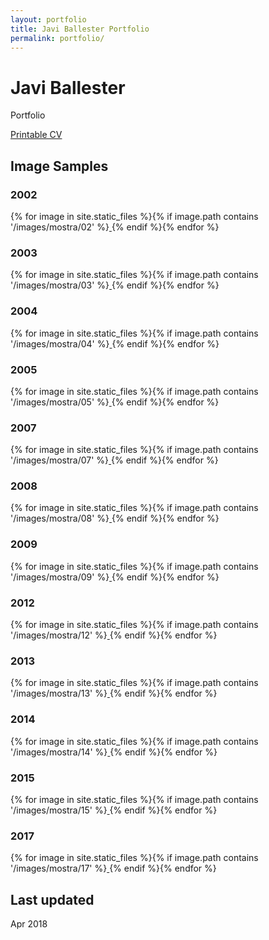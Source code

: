 ```yaml
---
layout: portfolio
title: Javi Ballester Portfolio
permalink: portfolio/
---
```


Javi Ballester
==============

Portfolio

<div id="webaddress">
<a class="screen" href="{{ site.baseurl }}/">Printable CV</a>
</div>

## Image Samples

### 2002

<div id="thumbs">
{% for image in site.static_files %}{% if image.path contains '/images/mostra/02' %}<a href="{{ site.baseurl }}{{ image.path }}" target="_blank">
<span class="w3-hover-opacity" style="background-image:url('{{ site.baseurl }}/images/thumbs/thumb_{{ image.name | remove: image.extname }}.png');"></span>
</a>{% endif %}{% endfor %}
</div>

### 2003

<div id="thumbs">
{% for image in site.static_files %}{% if image.path contains '/images/mostra/03' %}<a href="{{ site.baseurl }}{{ image.path }}" target="_blank">
<span class="w3-hover-opacity" style="background-image:url('{{ site.baseurl }}/images/thumbs/thumb_{{ image.name | remove: image.extname }}.png');"></span>
</a>{% endif %}{% endfor %}
</div>

### 2004

<div id="thumbs">
{% for image in site.static_files %}{% if image.path contains '/images/mostra/04' %}<a href="{{ site.baseurl }}{{ image.path }}" target="_blank">
<span class="w3-hover-opacity" style="background-image:url('{{ site.baseurl }}/images/thumbs/thumb_{{ image.name | remove: image.extname }}.png');"></span>
</a>{% endif %}{% endfor %}
</div>

### 2005

<div id="thumbs">
{% for image in site.static_files %}{% if image.path contains '/images/mostra/05' %}<a href="{{ site.baseurl }}{{ image.path }}" target="_blank">
<span class="w3-hover-opacity" style="background-image:url('{{ site.baseurl }}/images/thumbs/thumb_{{ image.name | remove: image.extname }}.png');"></span>
</a>{% endif %}{% endfor %}
</div>

<!-- ### 2006

<div id="thumbs">
{% for image in site.static_files %}{% if image.path contains '/images/mostra/06' %}<a href="{{ site.baseurl }}{{ image.path }}" target="_blank">
<span class="w3-hover-opacity" style="background-image:url('{{ site.baseurl }}/images/thumbs/thumb_{{ image.name | remove: image.extname }}.png');"></span>
</a>{% endif %}{% endfor %}
</div>  -->

### 2007

<div id="thumbs">
{% for image in site.static_files %}{% if image.path contains '/images/mostra/07' %}<a href="{{ site.baseurl }}{{ image.path }}" target="_blank">
<span class="w3-hover-opacity" style="background-image:url('{{ site.baseurl }}/images/thumbs/thumb_{{ image.name | remove: image.extname }}.png');"></span>
</a>{% endif %}{% endfor %}
</div>

### 2008

<div id="thumbs">
{% for image in site.static_files %}{% if image.path contains '/images/mostra/08' %}<a href="{{ site.baseurl }}{{ image.path }}" target="_blank">
<span class="w3-hover-opacity" style="background-image:url('{{ site.baseurl }}/images/thumbs/thumb_{{ image.name | remove: image.extname }}.png');"></span>
</a>{% endif %}{% endfor %}
</div>

### 2009

<div id="thumbs">
{% for image in site.static_files %}{% if image.path contains '/images/mostra/09' %}<a href="{{ site.baseurl }}{{ image.path }}" target="_blank">
<span class="w3-hover-opacity" style="background-image:url('{{ site.baseurl }}/images/thumbs/thumb_{{ image.name | remove: image.extname }}.png');"></span>
</a>{% endif %}{% endfor %}
</div>

### 2012

<div id="thumbs">
{% for image in site.static_files %}{% if image.path contains '/images/mostra/12' %}<a href="{{ site.baseurl }}{{ image.path }}" target="_blank">
<span class="w3-hover-opacity" style="background-image:url('{{ site.baseurl }}/images/thumbs/thumb_{{ image.name | remove: image.extname }}.png');"></span>
</a>{% endif %}{% endfor %}
</div>

### 2013

<div id="thumbs">
{% for image in site.static_files %}{% if image.path contains '/images/mostra/13' %}<a href="{{ site.baseurl }}{{ image.path }}" target="_blank">
<span class="w3-hover-opacity" style="background-image:url('{{ site.baseurl }}/images/thumbs/thumb_{{ image.name | remove: image.extname }}.png');"></span>
</a>{% endif %}{% endfor %}
</div>

### 2014

<div id="thumbs">
{% for image in site.static_files %}{% if image.path contains '/images/mostra/14' %}<a href="{{ site.baseurl }}{{ image.path }}" target="_blank">
<span class="w3-hover-opacity" style="background-image:url('{{ site.baseurl }}/images/thumbs/thumb_{{ image.name | remove: image.extname }}.png');"></span>
</a>{% endif %}{% endfor %}
</div>

### 2015

<div id="thumbs">
{% for image in site.static_files %}{% if image.path contains '/images/mostra/15' %}<a href="{{ site.baseurl }}{{ image.path }}" target="_blank">
<span class="w3-hover-opacity" style="background-image:url('{{ site.baseurl }}/images/thumbs/thumb_{{ image.name | remove: image.extname }}.png');"></span>
</a>{% endif %}{% endfor %}
</div>

### 2017

<div id="thumbs">
{% for image in site.static_files %}{% if image.path contains '/images/mostra/17' %}<a href="{{ site.baseurl }}{{ image.path }}" target="_blank">
<span class="w3-hover-opacity" style="background-image:url('{{ site.baseurl }}/images/thumbs/thumb_{{ image.name | remove: image.extname }}.png');"></span>
</a>{% endif %}{% endfor %}
</div>

## Last updated

Apr 2018

